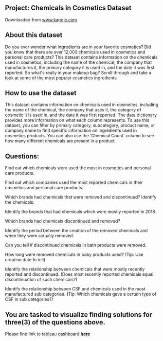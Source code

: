 ## Project: Chemicals in Cosmetics Dataset
Downloaded from www.kaggle.com

## About this dataset
Do you ever wonder what ingredients are in your favorite cosmetics? Did you know that there are over 12,000 chemicals used in cosmetics and personal care products? This dataset contains information on the chemicals used in cosmetics, including the name of the chemical, the company that manufactures it, the primary category it is used in, and the date it was first reported. So what's really in your makeup bag? Scroll through and take a look at some of the most popular cosmetics ingredients

## How to use the dataset
This dataset contains information on chemicals used in cosmetics, including the name of the chemical, the company that uses it, the category of cosmetic it is used in, and the date it was first reported. The data dictionary provides more information on what each column represents.
To use this dataset, you can filter by primary category, subcategory, product name, or company name to find specific information on ingredients used in cosmetics products. You can also use the 'Chemical Count' column to see how many different chemicals are present in a product

## Questions:
Find out which chemicals were used the most in cosmetics and personal care products.

Find out which companies used the most reported chemicals in their cosmetics and personal care products.

Which brands had chemicals that were removed and discontinued? Identify the chemicals.

Identify the brands that had chemicals which were mostly reported in 2018.

Which brands had chemicals discontinued and removed?

Identify the period between the creation of the removed chemicals and when they were actually removed.

Can you tell if discontinued chemicals in bath products were removed. 

How long were removed chemicals in baby products used? (Tip: Use creation date to tell)

Identify the relationship between chemicals that were mostly recently reported and discontinued. (Does most recently reported chemicals equal discontinuation of such chemicals?)

Identify the relationship between CSF and chemicals used in the most manufactured sub categories. (Tip: Which chemicals gave a certain type of CSF in sub categories?)

## You are tasked to visualize finding solutions for three(3) of the questions above. 
Please find link to tableau dashboard **<ins>[here](https://public.tableau.com/views/ChemicalsInCosmetics_16748210486990/FinalDashboard?:language=en-US&:display_count=n&:origin=viz_share_link&:device=desktop)<ins>**
